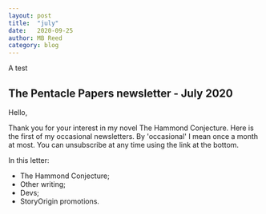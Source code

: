 ```yaml
---
layout: post
title:  "july"
date:   2020-09-25
author: MB Reed
category: blog
---
```


A test 

## The Pentacle Papers newsletter - July 2020


Hello,

Thank you for your interest in my novel The Hammond Conjecture. Here is the first of my occasional newsletters. By 'occasional' I mean once a month at most. You can unsubscribe at any time using the link at the bottom.

In this letter:

* The Hammond Conjecture;
* Other writing;
* Devs;
* StoryOrigin promotions.

